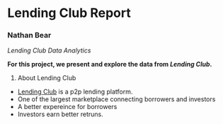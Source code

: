 # Lending Club Report
### Nathan Bear

*Lending Club Data Analytics*

**For this project, we present and explore the data from _Lending Club_.** 

1. About Lending Club
- [Lending Club](https://www.lendingclub.com/) is a p2p lending platform. 
- One of the largest marketplace connecting borrowers and investors
- A better expereince for borrowers 
- Investors earn better retruns. 
